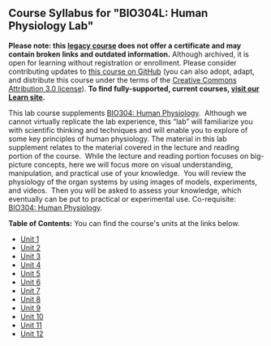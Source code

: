 Course Syllabus for "BIO304L: Human Physiology Lab"
---------------------------------------------------

**Please note: this [legacy course](https://sayloracademy.zendesk.com/hc/en-us/articles/206089967) does not offer a certificate and may contain 
broken links and outdated information.** Although archived, it is open 
for learning without registration or enrollment. Please consider contributing 
updates to [this course on GitHub](https://github.com/saylordotorg/course_bio304l) 
(you can also adopt, adapt, and distribute this course under the terms of 
the [Creative Commons Attribution 3.0 license](http://creativecommons.org/licenses/by/3.0/)). **To find fully-supported, current courses, [visit our 
Learn site](https://learn.saylor.org).**

This lab course supplements [BIO304: Human
Physiology](http://www.saylor.org/courses/bio304/).  Although we cannot
virtually replicate the lab experience, this “lab” will familiarize you
with scientific thinking and techniques and will enable you to explore
of some key principles of human physiology. The material in this lab
supplement relates to the material covered in the lecture and reading
portion of the course.  While the lecture and reading portion focuses on
big-picture concepts, here we will focus more on visual understanding,
manipulation, and practical use of your knowledge.  You will review the
physiology of the organ systems by using images of models, experiments,
and videos.  Then you will be asked to assess your knowledge, which
eventually can be put to practical or experimental use. Co-requisite:
[BIO304: Human Physiology](http://www.saylor.org/courses/bio304/).

**Table of Contents:** You can find the course's units at the links below.

- [Unit 1](https://legacy.saylor.org/bio304l/Unit01/)
- [Unit 2](https://legacy.saylor.org/bio304l/Unit02/)
- [Unit 3](https://legacy.saylor.org/bio304l/Unit03/)
- [Unit 4](https://legacy.saylor.org/bio304l/Unit04/)
- [Unit 5](https://legacy.saylor.org/bio304l/Unit05/)
- [Unit 6](https://legacy.saylor.org/bio304l/Unit06/)
- [Unit 7](https://legacy.saylor.org/bio304l/Unit07/)
- [Unit 8](https://legacy.saylor.org/bio304l/Unit08/)
- [Unit 9](https://legacy.saylor.org/bio304l/Unit09/)
- [Unit 10](https://legacy.saylor.org/bio304l/Unit10/)
- [Unit 11](https://legacy.saylor.org/bio304l/Unit11/)
- [Unit 12](https://legacy.saylor.org/bio304l/Unit12/)
